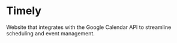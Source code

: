 # Timely
Website that integrates with the Google Calendar API to streamline scheduling and event management.
